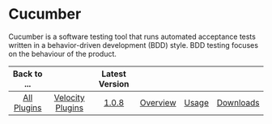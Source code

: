 
Cucumber
========

Cucumber is a software testing tool that runs automated acceptance tests written in a behavior-driven development (BDD)
style. BDD testing focuses on the behaviour of the product.

|Back to ...||Latest Version||||
| :---: | :---: | :---: | :---: | :---: | :---: |
|[All Plugins](../../index.md)|[Velocity Plugins](../README.md)|[1.0.8](https://raw.githubusercontent.com/UrbanCode/IBM-UCV-PLUGINS/main/files/ucv-ext-cucumber/ucv-ext-cucumber-1.0.8.tar.zip)|[Overview](overview.md)|[Usage](usage.md)|[Downloads](downloads.md)|
